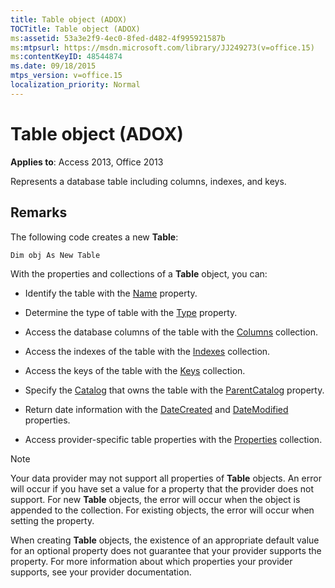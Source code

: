 ```yaml
---
title: Table object (ADOX)
TOCTitle: Table object (ADOX)
ms:assetid: 53a3e2f9-4ec0-8fed-d482-4f995921587b
ms:mtpsurl: https://msdn.microsoft.com/library/JJ249273(v=office.15)
ms:contentKeyID: 48544874
ms.date: 09/18/2015
mtps_version: v=office.15
localization_priority: Normal
---
```


# Table object (ADOX)

**Applies to**: Access 2013, Office 2013

Represents a database table including columns, indexes, and keys.

## Remarks

The following code creates a new **Table**:

`Dim obj As New Table`

With the properties and collections of a **Table** object, you can:

- Identify the table with the [Name](name-property-adox.md) property.

- Determine the type of table with the [Type](https://docs.microsoft.com/office/vba/access/concepts/miscellaneous/type-property-tableadox) property.

- Access the database columns of the table with the [Columns](columns-collection-adox.md) collection.

- Access the indexes of the table with the [Indexes](indexes-collection-adox.md) collection.

- Access the keys of the table with the [Keys](keys-collection-adox.md) collection.

- Specify the [Catalog](catalog-object-adox.md) that owns the table with the [ParentCatalog](parentcatalog-property-adox.md) property.

- Return date information with the [DateCreated](datecreated-property-adox.md) and [DateModified](datemodified-property-adox.md) properties.

- Access provider-specific table properties with the [Properties](properties-collection-ado.md) collection.


> [!NOTE]
> Your data provider may not support all properties of **Table** objects. An error will occur if you have set a value for a property that the provider does not support. For new **Table** objects, the error will occur when the object is appended to the collection. For existing objects, the error will occur when setting the property.

When creating **Table** objects, the existence of an appropriate default value for an optional property does not guarantee that your provider supports the property. For more information about which properties your provider supports, see your provider documentation.

